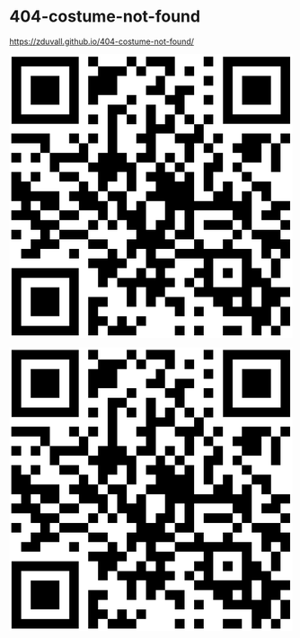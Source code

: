 # 404-costume-not-found

https://zduvall.github.io/404-costume-not-found/

![qr-code](qr-code.png)

<img src='qr-code.png' style='widht: 10rem'>

<!-- Google doc: https://docs.google.com/document/d/1ctBHv7gKOrhl8CpnJ4H8rpOewPTdOr8hnqIsFAITZIY/edit?usp=sharing -->
